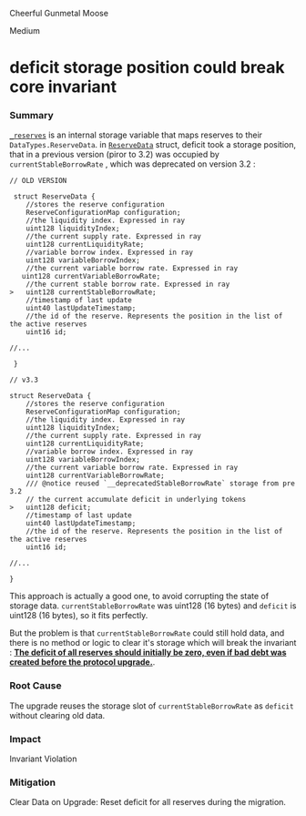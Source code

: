 Cheerful Gunmetal Moose

Medium

# deficit storage position could break core invariant

### Summary

[`_reserves`](https://github.com/sherlock-audit/2025-01-aave-v3-3/blob/8da00c84076db02af24bfe20cc6b99e6738f743f/aave-v3-origin/src/contracts/protocol/pool/PoolStorage.sol#L21) is an internal storage variable that maps reserves to their  `DataTypes.ReserveData`. in [`ReserveData`](https://github.com/sherlock-audit/2025-01-aave-v3-3/blob/8da00c84076db02af24bfe20cc6b99e6738f743f/aave-v3-origin/src/contracts/protocol/libraries/types/DataTypes.sol#L42-L78) struct, deficit took a storage position, 
that in a previous version (piror to 3.2)  was occupied by `currentStableBorrowRate` , which was deprecated on version 3.2 : 

```solidity
// OLD VERSION

 struct ReserveData {
    //stores the reserve configuration
    ReserveConfigurationMap configuration;
    //the liquidity index. Expressed in ray
    uint128 liquidityIndex;
    //the current supply rate. Expressed in ray
    uint128 currentLiquidityRate;
    //variable borrow index. Expressed in ray
    uint128 variableBorrowIndex;
    //the current variable borrow rate. Expressed in ray
   uint128 currentVariableBorrowRate;
    //the current stable borrow rate. Expressed in ray
>   uint128 currentStableBorrowRate;
    //timestamp of last update
    uint40 lastUpdateTimestamp;
    //the id of the reserve. Represents the position in the list of the active reserves 
    uint16 id;

//...

 }
```
```solidity
// v3.3

struct ReserveData {
    //stores the reserve configuration
    ReserveConfigurationMap configuration;
    //the liquidity index. Expressed in ray
    uint128 liquidityIndex;
    //the current supply rate. Expressed in ray
    uint128 currentLiquidityRate;
    //variable borrow index. Expressed in ray
    uint128 variableBorrowIndex;
    //the current variable borrow rate. Expressed in ray
    uint128 currentVariableBorrowRate;
    /// @notice reused `__deprecatedStableBorrowRate` storage from pre 3.2
    // the current accumulate deficit in underlying tokens
>   uint128 deficit;
    //timestamp of last update
    uint40 lastUpdateTimestamp;
    //the id of the reserve. Represents the position in the list of the active reserves
    uint16 id;

//...

}
```
This approach is actually a good one, to avoid corrupting the state of storage data. `currentStableBorrowRate` was uint128 (16 bytes) and `deficit` is uint128 (16 bytes), so it fits perfectly.

But the problem is that `currentStableBorrowRate` could still hold data, and there is no method or logic to clear it's storage which will break the invariant : [**The deficit of all reserves should initially be zero, even if bad debt was created before the protocol upgrade.**](https://github.com/sherlock-audit/2025-01-aave-v3-3/blob/8da00c84076db02af24bfe20cc6b99e6738f743f/aave-v3-origin/docs/3.3/Aave-v3.3-properties.md?plain=1#L9).


### Root Cause

The upgrade reuses the storage slot of `currentStableBorrowRate` as `deficit` without clearing old data. 


### Impact

Invariant Violation


### Mitigation

Clear Data on Upgrade: Reset deficit for all reserves during the migration.